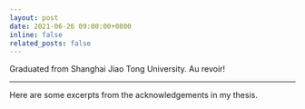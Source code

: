 ```yaml
---
layout: post
date: 2021-06-26 09:00:00+0800
inline: false
related_posts: false
---
```


Graduated from Shanghai Jiao Tong University. Au revoir!

***

Here are some excerpts from the acknowledgements in my thesis.

> <p style="text-align:justify>Lastly, but certainly not least, I extend my heartfelt thanks to some of my closest friends - Yumeng Zhang, Weiyi Li, Yufan Xu, and Yuchen Fang. Your constant companionship since our junior year has been invaluable. We have shared joy and sorrow in equal measure, and our bond has grown deeper than mere friendship. Now, as we stand at life's crossroads, I am confident that these cherished memories will linger long in our hearts. Parting ways doesn't necessarily signify an end; instead, it marks the beginning of new journeys in our lives. As you set forth on your individual paths, I wish you safe travels and all the success that life has to offer. I eagerly anticipate the day of our joyful reunion. Once again, thank you for bringing vibrancy and joy into my life, for making it anything but mundane.</p>

> \- How can we say goodbye?
> 
> \- As we said hello.
